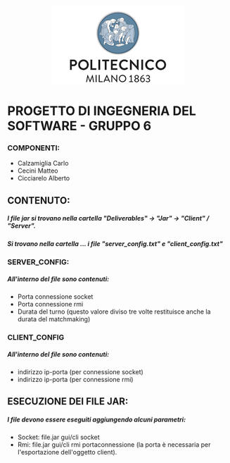 <p align="center"> 
<img src="polimi_logo.png">
</p>

# PROGETTO DI INGEGNERIA DEL SOFTWARE - GRUPPO 6

### COMPONENTI:
- Calzamiglia Carlo
- Cecini Matteo
- Cicciarelo Alberto

## CONTENUTO:

##### I file jar si trovano nella cartella "Deliverables" -> "Jar" -> "Client" / "Server".
##### Si trovano nella cartella ... i file "server_config.txt" e "client_config.txt"

### SERVER_CONFIG:
##### All'interno del file sono contenuti:
- Porta connessione socket
- Porta connessione rmi
- Durata del turno (questo valore diviso tre volte restituisce anche la durata del matchmaking)

### CLIENT_CONFIG
##### All'interno del file sono contenuti:
 - indirizzo ip-porta (per connessione socket)
- indirizzo ip-porta (per connessione rmi)


## ESECUZIONE DEI FILE JAR:
##### I file devono essere eseguiti aggiungendo alcuni parametri:
- Socket: file.jar gui/cli socket
- Rmi: file.jar gui/cli rmi portaconnessione (la porta è necessaria per l'esportazione dell'oggetto client).
